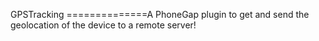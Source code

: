 GPSTracking
==============A PhoneGap plugin to get and send the geolocation of the device to a remote server!